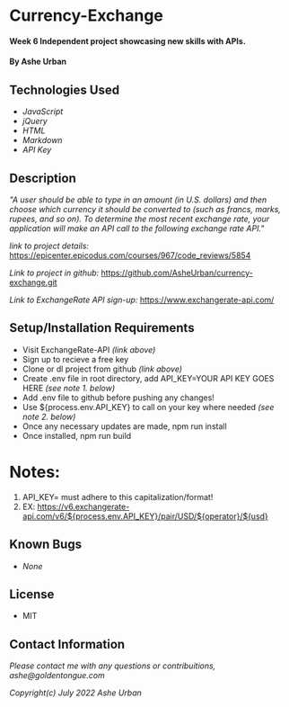 # Currency-Exchange

#### Week 6 Independent project showcasing new skills with APIs.

#### By Ashe Urban

## Technologies Used

* _JavaScript_
* _jQuery_
* _HTML_
* _Markdown_
* _API Key_

## Description
_"A user should be able to type in an amount (in U.S. dollars) and then choose which currency it should be converted to (such as francs, marks, rupees, and so on). To determine the most recent exchange rate, your application will make an API call to the following exchange rate API."_

_link to project details:_ https://epicenter.epicodus.com/courses/967/code_reviews/5854 

_Link to project in github:_ https://github.com/AsheUrban/currency-exchange.git

_Link to ExchangeRate API sign-up:_ https://www.exchangerate-api.com/

## Setup/Installation Requirements

* Visit ExchangeRate-API _(link above)_
* Sign up to recieve a free key
* Clone or dl project from github _(link above)_
* Create .env file in root directory, add API_KEY=YOUR API KEY GOES HERE _(see note 1. below)_
* Add .env file to github before pushing any changes!
* Use ${process.env.API_KEY} to call on your key where needed _(see note 2. below)_
* Once any necessary updates are made, npm run install
* Once installed, npm run build

# Notes: 
1. API_KEY= must adhere to this capitalization/format!
2. EX: https://v6.exchangerate-api.com/v6/${process.env.API_KEY}/pair/USD/${operator}/${usd}

## Known Bugs

* _None_

## License
* MIT

## Contact Information
_Please contact me with any questions or contribuitions, ashe@goldentongue.com_

_Copyright(c)_ _July 2022_ _Ashe Urban_